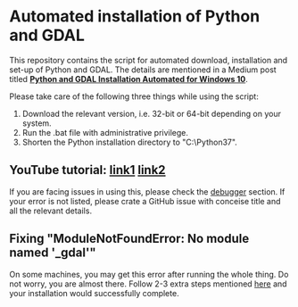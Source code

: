 # Automated installation of Python and GDAL

This repository contains the script for automated download, installation and set-up of Python and GDAL. The details are mentioned in a Medium post titled [**Python and GDAL Installation Automated for Windows 10**](https://towardsdatascience.com/python-and-gdal-installation-automated-for-windows-10-f22686595447).<br/>

Please take care of the following three things while using the script:<br/>
1. Download the relevant version, i.e. 32-bit or 64-bit depending on your system. <br/>
2. Run the .bat file with administrative privilege. <br/>
3. Shorten the Python installation directory to "C:\Python37". <br/>

## YouTube tutorial: [link1](https://www.youtube.com/watch?v=kVoWcBRPVKI) [link2](https://youtu.be/1G2tkMaoS8Q)

If you are facing issues in using this, please check the [debugger](debugger) section. If your error is not listed, please crate a GitHub issue with conceise title and all the relevant details.

## Fixing "ModuleNotFoundError: No module named '\_gdal'"
On some machines, you may get this error after running the whole thing. Do not worry, you are almost there. Follow 2-3 extra steps mentioned [here](./debugger) and your installation would successfully complete.

